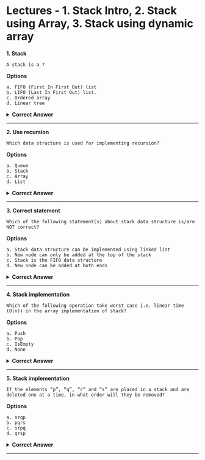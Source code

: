 # Lectures - 1. Stack Intro, 2. Stack using Array, 3. Stack using dynamic array

**1. Stack**

    A stack is a ?

**Options**

    a. FIFO (First In First Out) list
    b. LIFO (Last In First Out) list.
    c. Ordered array
    d. Linear tree

<details> <summary><strong>Correct Answer</strong></summary>

    b. LIFO (Last In First Out) list.
    Reason: Basics

</details>

---

**2. Use recursion**

    Which data structure is used for implementing recursion?

**Options**

    a. Queue
    b. Stack
    c. Array
    d. List

<details> <summary><strong>Correct Answer</strong></summary>

    b. Stack
    Reason: The knowledge about stack section in computer memory

</details>

---

**3. Correct statement**

    Which of the following statement(s) about stack data structure is/are NOT correct?

**Options**

    a. Stack data structure can be implemented using linked list
    b. New node can only be added at the top of the stack
    c. Stack is the FIFO data structure
    d. New node can be added at both ends

<details> <summary><strong>Correct Answer</strong></summary>

    c. Stack is the FIFO data structure
    d. New node can be added at both ends

    Reason: Basics

</details>

---

**4. Stack implementation**

    Which of the following operation take worst case i.e. linear time (O(n)) in the array implementation of stack?

**Options**

    a. Push
    b. Pop
    c. IsEmpty
    d. None

<details> <summary><strong>Correct Answer</strong></summary>

    d. None
    Reason: Array by default means static arrays, hence there's no need of resizing.
    Basics

</details>

---

**5. Stack implementation**

    If the elements “p”, “q”, “r” and “s” are placed in a stack and are deleted one at a time, in what order will they be removed?

**Options**

    a. srqp
    b. pqrs
    c. srpq
    d. qrsp

<details> <summary><strong>Correct Answer</strong></summary>

    a. srqp
    Reason: As stacks follow LIFO, so the order of insertion is always the reverse od the order of removal.

</details>

---
